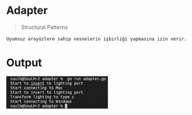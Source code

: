 

# Adapter 

>Structural Patterns

```
Uyumsuz arayüzlere sahip nesnelerin işbirliği yapmasına izin verir.
```

# Output
<p>
    <img src="./img/output.png"  style="width:270px;" alt="Observer">

</p>